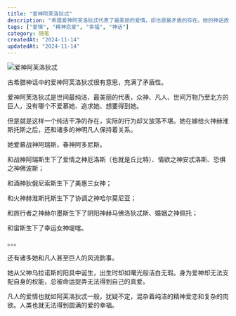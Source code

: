```yaml
---
title: "爱神阿芙洛狄忒"
description: "希腊爱神阿芙洛狄忒代表了最美丽的爱情，却也是最矛盾的存在。她的神话故事充满了激情与挣扎，映射出人类爱情的复杂性——精神恋爱与肉欲交织，幸福总是遥不可及。"
tags: ["爱情", "精神恋爱", "幸福", "神话"]
category: 随笔
createdAt: "2024-11-14"
updatedAt: "2024-11-14"
---
```


![爱神阿芙洛狄忒](https://cdn.jsdelivr.net/gh/thedogb/pic@master/upic/%E7%88%B1%E7%A5%9E%E9%98%BF%E8%8A%99%E6%B4%9B%E7%8B%84%E5%BF%92.png)

古希腊神话中的爱神阿芙洛狄忒很有意思，充满了矛盾性。



爱神阿芙洛狄忒是世间最纯洁、最美丽的代表，众神、凡人、世间万物乃至北方的巨人，没有哪个不爱慕她、追求她、想要得到她。

但是就是这样一个纯洁干净的存在，实际的行为却又放荡不堪。她在嫁给火神赫淮斯托斯之后，还和诸多的神明凡人保持着关系。

她爱慕战神阿瑞斯，春神阿多尼斯。

和战神阿瑞斯生下了爱情之神厄洛斯（也就是丘比特）、情欲之神安忒洛斯、恐惧之神佛波斯；

和酒神狄俄尼索斯生下了美惠三女神；

和火神赫淮斯托斯生下了协调之神哈尔莫尼亚；

和旅行者之神赫尔墨斯生下了阴阳神赫马佛洛狄忒斯、婚姻之神佩托；

和宙斯生下了幸运女神堤喀。

。。。

还有诸多她和凡人甚至巨人的风流韵事。



她从父神乌拉诺斯的阳具中诞生，出生时却如曙光般洁白无瑕。身为爱神却无法支配自身的权能，总被命运捉弄无法得到自己的真爱。



凡人的爱情也就如阿芙洛狄忒一般，犹疑不定，混杂着纯洁的精神爱恋和复杂的肉欲。人类也就无法得到圆满的爱的幸福。
